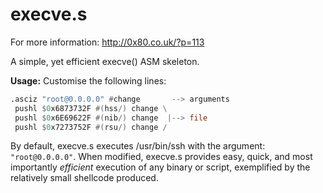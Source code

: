 execve.s
========

For more information: <a href="http://0x80.co.uk/?p=113">http://0x80.co.uk/?p=113</a>

A simple, yet efficient execve() ASM skeleton.

<strong>Usage:</strong>
Customise the following lines:

```asm
.asciz "root@0.0.0.0" #change       --> arguments
 pushl $0x6873732F #(hss/) change \
 pushl $0x6E69622F #(nib/) change  |--> file
 pushl $0x7273752F #(rsu/) change /
```
<p>
By default, execve.s executes /usr/bin/ssh with the argument: <code>"root@0.0.0.0"</code>. When modified, execve.s provides
easy, quick, and most importantly <em>efficient</em> execution of any binary or script, exemplified by the relatively small
shellcode produced.
</p>




